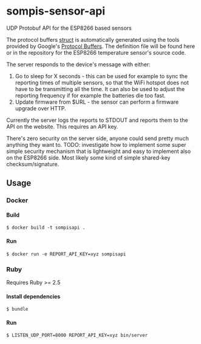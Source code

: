 # sompis-sensor-api

UDP Protobuf API for the ESP8266 based sensors

The protocol buffers [struct](lib/sensor_api/sompadata_pb.rb) is automatically generated using the tools provided by Google's [Protocol Buffers](https://developers.google.com/protocol-buffers/). The definition file will be found here or in the repository for the ESP8266 temperature sensor's source code.

The server responds to the device's message with either:

1) Go to sleep for X seconds - this can be used for example to sync the reporting times of multiple sensors, so that the WiFi hotspot does not have to be transmitting all the time. It can also be used to adjust the reporting frequency if for example the batteries die too fast.
2) Update firmware from $URL - the sensor can perform a firmware upgrade over HTTP.

Currently the server logs the reports to STDOUT and reports them to the API on the website. This requires an API key.

There's zero security on the server side, anyone could send pretty much anything they want to. TODO: investigate how to implement some super simple security mechanism that is lightweight and easy to implement also on the ESP8266 side. Most likely some kind of simple shared-key checksum/signature.

## Usage

### Docker

#### Build

```
$ docker build -t sompisapi .
```

#### Run

```
$ docker run -e REPORT_API_KEY=xyz sompisapi
```

### Ruby

Requires Ruby >= 2.5

#### Install dependencies

```
$ bundle
```

#### Run

```
$ LISTEN_UDP_PORT=8000 REPORT_API_KEY=xyz bin/server
```
